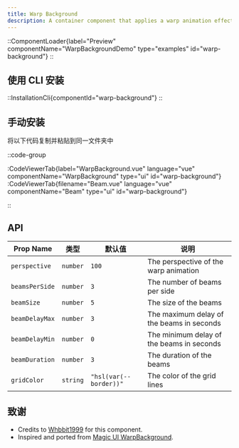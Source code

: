 ```yaml
---
title: Warp Background
description: A container component that applies a warp animation effect to its children
---
```


::ComponentLoader{label="Preview" componentName="WarpBackgroundDemo" type="examples" id="warp-background"}
::

## 使用 CLI 安装

::InstallationCli{componentId="warp-background"}
::

## 手动安装

将以下代码复制并粘贴到同一文件夹中

::code-group

:CodeViewerTab{label="WarpBackground.vue" language="vue" componentName="WarpBackground" type="ui" id="warp-background"}
:CodeViewerTab{filename="Beam.vue" language="vue" componentName="Beam" type="ui" id="warp-background"}

::

## API

| Prop Name      | 类型     | 默认值                 | 说明                                      |
| -------------- | -------- | ---------------------- | ----------------------------------------- |
| `perspective`  | `number` | `100`                  | The perspective of the warp animation     |
| `beamsPerSide` | `number` | `3`                    | The number of beams per side              |
| `beamSize`     | `number` | `5`                    | The size of the beams                     |
| `beamDelayMax` | `number` | `3`                    | The maximum delay of the beams in seconds |
| `beamDelayMin` | `number` | `0`                    | The minimum delay of the beams in seconds |
| `beamDuration` | `number` | `3`                    | The duration of the beams                 |
| `gridColor`    | `string` | `"hsl(var(--border))"` | The color of the grid lines               |

## 致谢

- Credits to [Whbbit1999](https://github.com/Whbbit1999) for this component.
- Inspired and ported from [Magic UI WarpBackground](https://magicui.design/docs/components/warp-background).
